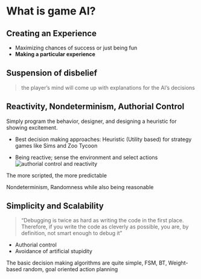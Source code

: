 # What is game AI?

## Creating an Experience
- Maximizing chances of success or just being fun
- **Making a particular experience** 

## Suspension of disbelief

> the player’s mind will come up with explanations for the AI’s decisions


## Reactivity, Nondeterminism, Authorial Control

Simply program the behavior, designer, and designing a heuristic for showing excitement.

- Best decision making approaches: Heuristic (Utility based) for strategy games like Sims and Zoo Tycoon

- Being reactive; sense the environment and select actions
![authorial control and reactivity](https://github.com/URAmiRBin/artificial-stupidity/assets/42384597/43abc8e8-828f-4d9b-af57-00d8b69c000b)


The more scripted, the more predictable

Nondeterminism, Randomness while also being reasonable

## Simplicity and Scalability

> “Debugging is twice as hard as writing the code in the first place. Therefore, if you write the code as cleverly as possible, you are, by definition, not smart enough to debug it”

- Authorial control
- Avoidance of artificial stupidity

The basic decision making algorithms are quite simple, FSM, BT, Weight-based random, goal oriented action planning
